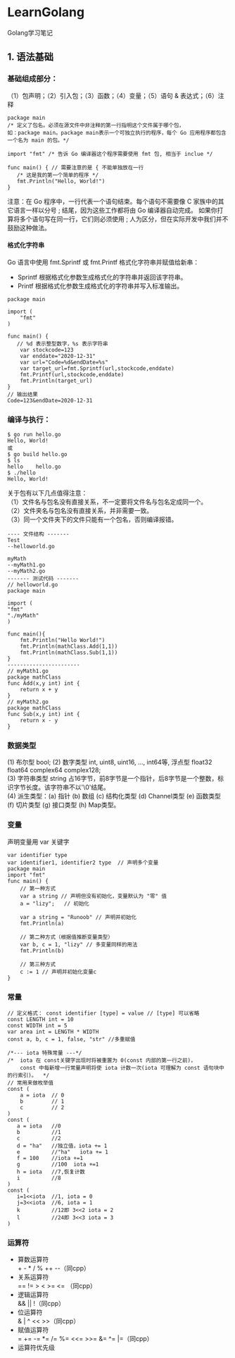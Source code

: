 # LearnGolang
Golang学习笔记
## 1. 语法基础
### 基础组成部分：  
（1）包声明；（2）引入包；（3）函数；（4）变量；（5）语句 & 表达式；（6）注释  
```
package main
/* 定义了包名。必须在源文件中非注释的第一行指明这个文件属于哪个包，
如：package main。package main表示一个可独立执行的程序，每个 Go 应用程序都包含一个名为 main 的包。*/

import "fmt" /* 告诉 Go 编译器这个程序需要使用 fmt 包, 相当于 inclue */

func main() { // 需要注意的是 { 不能单独放在一行
   /* 这是我的第一个简单的程序 */
   fmt.Println("Hello, World!")
}
```
注意：在 Go 程序中，一行代表一个语句结束。每个语句不需要像 C 家族中的其它语言一样以分号 ; 结尾，因为这些工作都将由 Go 编译器自动完成。
如果你打算将多个语句写在同一行，它们则必须使用 ; 人为区分，但在实际开发中我们并不鼓励这种做法。  
#### 格式化字符串
Go 语言中使用 fmt.Sprintf 或 fmt.Printf 格式化字符串并赋值给新串：  
* Sprintf 根据格式化参数生成格式化的字符串并返回该字符串。
* Printf 根据格式化参数生成格式化的字符串并写入标准输出。
```
package main

import (
    "fmt"
)

func main() {
   // %d 表示整型数字，%s 表示字符串
    var stockcode=123
    var enddate="2020-12-31"
    var url="Code=%d&endDate=%s"
    var target_url=fmt.Sprintf(url,stockcode,enddate)
    fmt.Printf(url,stockcode,enddate)
    fmt.Println(target_url)
}
// 输出结果
Code=123&endDate=2020-12-31
```
### 编译与执行：  
```
$ go run hello.go
Hello, World!
或
$ go build hello.go 
$ ls
hello    hello.go
$ ./hello 
Hello, World!
```
关于包有以下几点值得注意：  
（1）文件名与包名没有直接关系，不一定要将文件名与包名定成同一个。  
（2）文件夹名与包名没有直接关系，并非需要一致。  
（3）同一个文件夹下的文件只能有一个包名，否则编译报错。  
```
---- 文件结构 -------
Test
--helloworld.go

myMath
--myMath1.go
--myMath2.go
------- 测试代码 -------
// helloworld.go
package main

import (
"fmt"
"./myMath"
)

func main(){
    fmt.Println("Hello World!")
    fmt.Println(mathClass.Add(1,1))
    fmt.Println(mathClass.Sub(1,1))
}
-----------------------
// myMath1.go
package mathClass
func Add(x,y int) int {
    return x + y
}
// myMath2.go
package mathClass
func Sub(x,y int) int {
    return x - y
}
```
### 数据类型
(1) 布尔型 bool; (2) 数字类型 int, uint8, uint16, ..., int64等, 浮点型 float32 float64 complex64 complex128;  
(3) 字符串类型 string 占16字节，前8字节是一个指针，后8字节是一个整数，标识字节长度。该字符串不以'\0'结尾。  
(4) 派生类型：(a) 指针 (b) 数组 (c) 结构化类型 (d) Channel类型 (e) 函数类型 (f) 切片类型 (g) 接口类型 (h) Map类型。
### 变量
声明变量用 var 关键字  
```
var identifier type
var identifier1, identifier2 type  // 声明多个变量
package main
import "fmt"
func main() {
    // 第一种方式
    var a string // 声明但没有初始化，变量默认为 "零" 值
    a = "lizy";   // 初始化

    var a string = "Runoob" // 声明并初始化
    fmt.Println(a)

    // 第二种方式（根据值推断变量类型）
    var b, c = 1, "lizy" // 多变量同样的用法
    fmt.Println(b)

    // 第三种方式
    c := 1 // 声明并初始化变量c
}
```
### 常量
```
// 定义格式： const identifier [type] = value // [type] 可以省略
const LENGTH int = 10
const WIDTH int = 5  
var area int = LENGTH * WIDTH
const a, b, c = 1, false, "str" //多重赋值

/*--- iota 特殊常量 ---*/
/*  iota 在 const关键字出现时将被重置为 0(const 内部的第一行之前)，
    const 中每新增一行常量声明将使 iota 计数一次(iota 可理解为 const 语句块中的行索引)。  */
// 常用来做枚举值
const (
    a = iota  // 0
    b         // 1
    c         // 2
)
const (
   a = iota   //0
   b          //1
   c          //2
   d = "ha"   //独立值，iota += 1
   e          //"ha"   iota += 1
   f = 100    //iota +=1
   g          //100  iota +=1
   h = iota   //7,恢复计数
   i          //8
)
const (
   i=1<<iota  //1, iota = 0
   j=3<<iota  //6, iota = 1 
   k          //12即 3<<2 iota = 2 
   l          //24即 3<<3 iota = 3 
)
```
### 运算符
* 算数运算符  
  \+ \- \* / % ++ --（同cpp）
* 关系运算符  
  == != > < >= <= （同cpp）
* 逻辑运算符  
  && || !（同cpp）
* 位运算符  
  & | ^ << >>（同cpp）
* 赋值运算符  
  = += -= \*= /= %= <<= >>= &= ^= |=（同cpp）
* 运算符优先级

  





